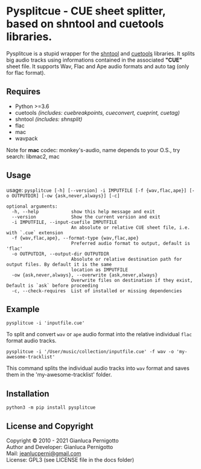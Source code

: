 # Pysplitcue - CUE sheet splitter, based on shntool and cuetools libraries.

Pysplitcue is a stupid wrapper for the [shntool](http://freshmeat.sourceforge.net/projects/shntool) 
and [cuetools](https://github.com/svend/cuetools) libraries.
It splits big audio tracks using informations contained in the associated
**"CUE"** sheet file. It supports Wav, Flac and Ape audio formats and auto tag (only
for flac format).

## Requires

- Python >=3.6
- cuetools *(includes: cuebreakpoints, cueconvert, cueprint, cuetag)*
- shntool *(includes: shnsplit)*
- flac
- mac
- wavpack

Note for **mac** codec: monkey's-audio, name depends to your O.S., try search: libmac2, mac


## Usage
usage: `pysplitcue [-h] [--version] -i IMPUTFILE [-f {wav,flac,ape}] [-o OUTPUTDIR] [-ow {ask,never,always}] [-c]`   

```
optional arguments:
  -h, --help            show this help message and exit
  --version             Show the current version and exit
  -i IMPUTFILE, --input-cuefile IMPUTFILE
                        An absolute or relative CUE sheet file, i.e. with `.cue` extension
  -f {wav,flac,ape}, --format-type {wav,flac,ape}
                        Preferred audio format to output, default is 'flac'
  -o OUTPUTDIR, --output-dir OUTPUTDIR
                        Absolute or relative destination path for output files. By default it is the same
                        location as IMPUTFILE
  -ow {ask,never,always}, --overwrite {ask,never,always}
                        Overwrite files on destination if they exist, Default is `ask` before proceeding
  -c, --check-requires  List of installed or missing dependencies

```  


## Example

`pysplitcue -i 'inputfile.cue'`   

To split and convert `wav` or `ape` audio format into the relative individual 
`flac` format audio tracks.   

`pysplitcue -i '/User/music/collection/inputfile.cue' -f wav -o 'my-awesome-tracklist'`   

This command splits the individual audio tracks into `wav` format 
and saves them in the 'my-awesome-tracklist' folder.   


## Installation

`python3 -m pip install pysplitcue`

## License and Copyright

Copyright © 2010 - 2021 Gianluca Pernigotto   
Author and Developer: Gianluca Pernigotto   
Mail: <jeanlucperni@gmail.com>   
License: GPL3 (see LICENSE file in the docs folder)


